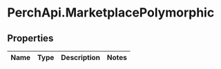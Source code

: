 # PerchApi.MarketplacePolymorphic

## Properties
Name | Type | Description | Notes
------------ | ------------- | ------------- | -------------



